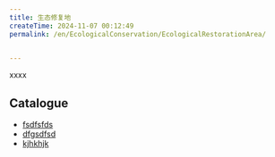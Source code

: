 ```yaml
---
title: 生态修复地
createTime: 2024-11-07 00:12:49
permalink: /en/EcologicalConservation/EcologicalRestorationArea/


---
```


xxxx

## Catalogue
- [fsdfsfds](./1.fsdfsfds.md)
- [dfgsdfsd](./2.dfgsdfsd.md)
- [kjhkhjk](./3.kjhkhjk.md)
